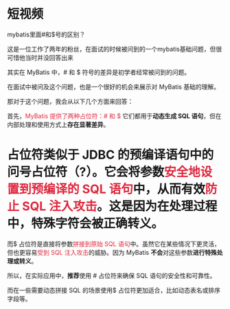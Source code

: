 # 短视频

mybatis里面#和$号的区别？

这是一位工作了两年的粉丝，在面试的时候被问到的一个mybatis基础问题，但很可惜他当时并没回答出来

其实在 MyBatis 中，# 和 $ 符号的差异是初学者经常被问到的问题。

在面试中被问及这个问题，也是一个很好的机会来展示对 MyBatis 基础的理解。

那对于这个问题，我会从以下几个方面来回答：

首先，<font style="color:#DF2A3F;">MyBatis 提供了两种占位符：# 和 $</font> 它们都用于**动态生成 SQL 语句**，但在内部处理和使用方式上**存在显著差异**。

# 占位符类似于 JDBC 的预编译语句中的问号占位符（?）。它会将参数<font style="color:#DF2A3F;">安全地设置到预编译的 SQL 语句</font>中，从而有效<font style="color:#DF2A3F;">防止 SQL 注入攻击</font>。这是因为在处理过程中，**特殊字符会被正确转义**。

而$ 占位符是直接将参数<font style="color:#DF2A3F;">拼接到原始 SQL 语句</font>中。虽然它在某些情况下更灵活，但也更容易<font style="color:#DF2A3F;">受到 SQL 注入攻击</font>的威胁。因为 MyBatis **不会**对这些参数**进行特殊处理或转义**。

所以，在实际应用中，**推荐**使用 # 占位符来确保 SQL 语句的安全性和可靠性。

而在一些需要动态拼接 SQL 的场景使用$ 占位符更加适合，比如动态表名或排序字段等。



